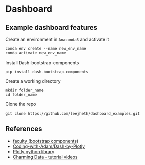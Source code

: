 # Dashboard
## Example dashboard features

Create an environment in `Anaconda3` and activate it 
```
conda env create --name new_env_name
conda activate new_env_name
```

Install Dash-bootstrap-components
```
pip install dash-bootstrap-components
```

Create a working directory  
```
mkdir folder_name  
cd folder_name
```

Clone the repo   
```
git clone https://github.com/leejheth/dashboard_examples.git
```


## References   
* [faculty (bootstrap components)](https://dash-bootstrap-components.opensource.faculty.ai/) 
* [Coding-with-Adam/Dash-by-Plotly](https://github.com/Coding-with-Adam/Dash-by-Plotly/blob/master/Other/Dash_Introduction/intro.py)   
* [Plotly python library](https://plotly.com/python/)
* [Charming Data - tutorial videos](https://www.youtube.com/c/CharmingData/featured)


